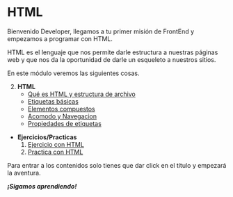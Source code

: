 # HTML

Bienvenido Developer, llegamos a tu primer misión de FrontEnd y empezamos a programar con HTML.

HTML es el lenguaje que nos permite darle estructura a nuestras páginas web y que nos da la oportunidad de darle un esqueleto a nuestros sitios.

En este módulo veremos las siguientes cosas.

2. **HTML**
    - [Qué es HTML y estructura de archivo](./temario/1.-queEsHMTL.md)
	- [Etiquetas básicas](./temario/2.-etiquetasBasicas.md)
	- [Elementos compuestos](./temario/3.-elementosCompuestos.md)
	- [Acomodo y Navegacion](./temario/4.-acomodoNavegacion.md)
    - [Propiedades de etiquetas](./temario/5.-propiedades.md)

* **Ejercicios/Practicas**
	1. [Ejercicio con HTML](./practicas/Ejercicio-HTML.md)
	2. [Practica con HTML](./practicas/Practica-HTML.md)

Para entrar a los contenidos solo tienes que dar click en el título y empezará la aventura.

***¡Sigamos aprendiendo!***
